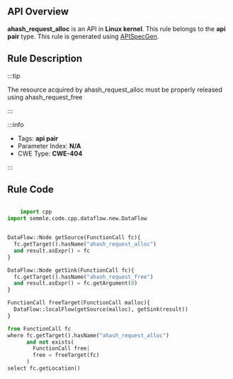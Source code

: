---
---


## API Overview
**ahash_request_alloc** is an API in **Linux kernel**. This rule belongs to the **api pair** type. This rule is generated using [APISpecGen](../../tools/APISpecGen).
## Rule Description

:::tip

The resource acquired by ahash_request_alloc must be properly released using ahash_request_free

:::

:::info

- Tags: **api pair**
- Parameter Index: **N/A**
- CWE Type: **CWE-404**

:::

## Rule Code
```python

    import cpp
import semmle.code.cpp.dataflow.new.DataFlow


DataFlow::Node getSource(FunctionCall fc){
  fc.getTarget().hasName("ahash_request_alloc")
  and result.asExpr() = fc
}

DataFlow::Node getSink(FunctionCall fc){
  fc.getTarget().hasName("ahash_request_free")
  and result.asExpr() = fc.getArgument(0)
}

FunctionCall freeTarget(FunctionCall malloc){
  DataFlow::localFlow(getSource(malloc), getSink(result))
}

from FunctionCall fc
where fc.getTarget().hasName("ahash_request_alloc")
      and not exists(
        FunctionCall free| 
        free = freeTarget(fc)
      )
select fc.getLocation()

    
```